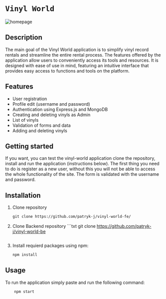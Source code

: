 # `Vinyl World`

![homepage](https://github.com/user-attachments/assets/e9ca992e-43d0-4210-9f03-8e76fd8d923c)


## Description

The main goal of the Vinyl World application is to simplify vinyl record rentals and streamline the entire rental process. The features offered by the application allow users to conveniently access its tools and resources. It is designed with ease of use in mind, featuring an intuitive interface that provides easy access to functions and tools on the platform.




## Features

- User registration
- Profile edit (username and password)
- Authentication using Express.js and MongoDB
- Creating and deleting vinyls as Admin
- List of vinyls
- Validation of forms and data
- Adding and deleting vinyls

## Getting started

If you want, you can test the vinyl-world application clone the repository, install and run the application (instructions below).
The first thing you need to do is register as a new user, without this you will not be able to access the whole functionality of the site. The form is validated with the username and password.

## Installation

1. Clone repository

    ```txt
    git clone https://github.com/patryk-j/vinyl-world-fe/
    ```
    
2. Clone Backend repository
       ```txt
    git clone https://github.com/patryk-j/vinyl-world-be
    ```
    
3. Install requierd packages using npm:

    ```txt
    npm install
    ```

## Usage

To run the application simply paste and run the following command:

```txt
    npm start
```
